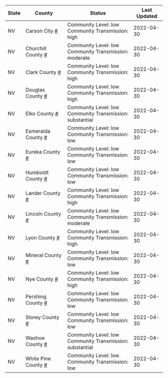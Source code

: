 State | County | Status | Last Updated
--- | --- | --- | --- 
NV | Carson City <a href="#carson_city">#</a> | <a name="carson_city"></a>Community Level: low<br/>Community Transmission: high | 2022-04-30
NV | Churchill County <a href="#churchill_county">#</a> | <a name="churchill_county"></a>Community Level: low<br/>Community Transmission: moderate | 2022-04-30
NV | Clark County <a href="#clark_county">#</a> | <a name="clark_county"></a>Community Level: low<br/>Community Transmission: high | 2022-04-30
NV | Douglas County <a href="#douglas_county">#</a> | <a name="douglas_county"></a>Community Level: low<br/>Community Transmission: high | 2022-04-30
NV | Elko County <a href="#elko_county">#</a> | <a name="elko_county"></a>Community Level: low<br/>Community Transmission: substantial | 2022-04-30
NV | Esmeralda County <a href="#esmeralda_county">#</a> | <a name="esmeralda_county"></a>Community Level: low<br/>Community Transmission: low | 2022-04-30
NV | Eureka County <a href="#eureka_county">#</a> | <a name="eureka_county"></a>Community Level: low<br/>Community Transmission: low | 2022-04-30
NV | Humboldt County <a href="#humboldt_county">#</a> | <a name="humboldt_county"></a>Community Level: low<br/>Community Transmission: low | 2022-04-30
NV | Lander County <a href="#lander_county">#</a> | <a name="lander_county"></a>Community Level: low<br/>Community Transmission: high | 2022-04-30
NV | Lincoln County <a href="#lincoln_county">#</a> | <a name="lincoln_county"></a>Community Level: low<br/>Community Transmission: moderate | 2022-04-30
NV | Lyon County <a href="#lyon_county">#</a> | <a name="lyon_county"></a>Community Level: low<br/>Community Transmission: high | 2022-04-30
NV | Mineral County <a href="#mineral_county">#</a> | <a name="mineral_county"></a>Community Level: low<br/>Community Transmission: low | 2022-04-30
NV | Nye County <a href="#nye_county">#</a> | <a name="nye_county"></a>Community Level: low<br/>Community Transmission: high | 2022-04-30
NV | Pershing County <a href="#pershing_county">#</a> | <a name="pershing_county"></a>Community Level: low<br/>Community Transmission: low | 2022-04-30
NV | Storey County <a href="#storey_county">#</a> | <a name="storey_county"></a>Community Level: low<br/>Community Transmission: low | 2022-04-30
NV | Washoe County <a href="#washoe_county">#</a> | <a name="washoe_county"></a>Community Level: low<br/>Community Transmission: substantial | 2022-04-30
NV | White Pine County <a href="#white_pine_county">#</a> | <a name="white_pine_county"></a>Community Level: low<br/>Community Transmission: low | 2022-04-30

